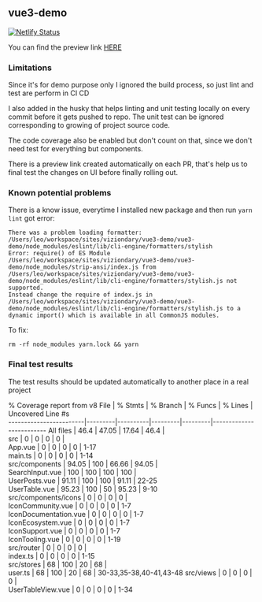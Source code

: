 ## vue3-demo
[![Netlify Status](https://api.netlify.com/api/v1/badges/23ead64f-d48d-4df9-9952-e287181a17ec/deploy-status)](https://app.netlify.com/sites/vue3demo/deploys)

You can find the preview link [HERE]()

### Limitations
Since it's for demo purpose only I ignored the build process, so just lint and test are perform in CI CD

I also added in the husky that helps linting and unit testing locally on every commit before it gets pushed to repo. The unit test can be ignored corresponding to growing of project source code. 

The code coverage also be enabled but don't count on that, since we don't need test for everything but components. 

There is a preview link created automatically on each PR, that's help us to final test the changes on UI before finally rolling out.

### Known potential problems
There is a know issue, everytime I installed new package and then run `yarn lint` got error: 
```console 
There was a problem loading formatter: /Users/leo/workspace/sites/viziondary/vue3-demo/vue3-demo/node_modules/eslint/lib/cli-engine/formatters/stylish
Error: require() of ES Module /Users/leo/workspace/sites/viziondary/vue3-demo/vue3-demo/node_modules/strip-ansi/index.js from /Users/leo/workspace/sites/viziondary/vue3-demo/vue3-demo/node_modules/eslint/lib/cli-engine/formatters/stylish.js not supported.
Instead change the require of index.js in /Users/leo/workspace/sites/viziondary/vue3-demo/vue3-demo/node_modules/eslint/lib/cli-engine/formatters/stylish.js to a dynamic import() which is available in all CommonJS modules.
```

To fix: 
```
rm -rf node_modules yarn.lock && yarn
```

### Final test results 
The test results should be updated automatically to another place in a real project 

 % Coverage report from v8
File                    | % Stmts | % Branch | % Funcs | % Lines | Uncovered Line #s       
------------------------|---------|----------|---------|---------|-------------------------
All files               |    46.4 |    47.05 |   17.64 |    46.4 |                         
 src                    |       0 |        0 |       0 |       0 |                         
  App.vue               |       0 |        0 |       0 |       0 | 1-17                    
  main.ts               |       0 |        0 |       0 |       0 | 1-14                    
 src/components         |   94.05 |      100 |   66.66 |   94.05 |                         
  SearchInput.vue       |     100 |      100 |     100 |     100 |                         
  UserPosts.vue         |   91.11 |      100 |     100 |   91.11 | 22-25                   
  UserTable.vue         |   95.23 |      100 |      50 |   95.23 | 9-10                    
 src/components/icons   |       0 |        0 |       0 |       0 |                         
  IconCommunity.vue     |       0 |        0 |       0 |       0 | 1-7                     
  IconDocumentation.vue |       0 |        0 |       0 |       0 | 1-7                     
  IconEcosystem.vue     |       0 |        0 |       0 |       0 | 1-7                     
  IconSupport.vue       |       0 |        0 |       0 |       0 | 1-7                     
  IconTooling.vue       |       0 |        0 |       0 |       0 | 1-19                    
 src/router             |       0 |        0 |       0 |       0 |                         
  index.ts              |       0 |        0 |       0 |       0 | 1-15                    
 src/stores             |      68 |      100 |      20 |      68 |                         
  user.ts               |      68 |      100 |      20 |      68 | 30-33,35-38,40-41,43-48 
 src/views              |       0 |        0 |       0 |       0 |                         
  UserTableView.vue     |       0 |        0 |       0 |       0 | 1-34                    


